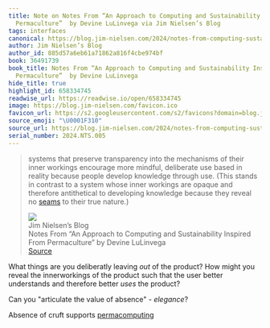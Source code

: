 ```yaml
---
title: Note on Notes From “An Approach to Computing and Sustainability Inspired From
  Permaculture”  by Devine LuLinvega via Jim Nielsen’s Blog
tags: interfaces
canonical: https://blog.jim-nielsen.com/2024/notes-from-computing-sustainably/
author: Jim Nielsen’s Blog
author_id: 885d57a6eb61a71862a816f4cbe974bf
book: 36491739
book_title: Notes From “An Approach to Computing and Sustainability Inspired From
  Permaculture”  by Devine LuLinvega
hide_title: true
highlight_id: 658334745
readwise_url: https://readwise.io/open/658334745
image: https://blog.jim-nielsen.com/favicon.ico
favicon_url: https://s2.googleusercontent.com/s2/favicons?domain=blog.jim-nielsen.com
source_emoji: "\U0001F310"
source_url: https://blog.jim-nielsen.com/2024/notes-from-computing-sustainably/#:~:text=systems%20that%20preserve,their%20true%20nature.%29
serial_number: 2024.NTS.005
---
```

> systems that preserve transparency into the mechanisms of their inner workings encourage more mindful, deliberate use based in reality because people develop knowledge through use. (This stands in contrast to a system whose inner workings are opaque and therefore antithetical to developing knowledge because they reveal no [seams](https://adactio.com/journal/6786) to their true nature.)
> <div class="quoteback-footer"><div class="quoteback-avatar"><img class="mini-favicon" src="https://s2.googleusercontent.com/s2/favicons?domain=blog.jim-nielsen.com"></div><div class="quoteback-metadata"><div class="metadata-inner"><span style="display:none">FROM:</span><div aria-label="Jim Nielsen’s Blog" class="quoteback-author"> Jim Nielsen’s Blog</div><div aria-label="Notes From “An Approach to Computing and Sustainability Inspired From Permaculture”  by Devine LuLinvega" class="quoteback-title"> Notes From “An Approach to Computing and Sustainability Inspired From Permaculture”  by Devine LuLinvega</div></div></div><div class="quoteback-backlink"><a target="_blank" aria-label="go to the full text of this quotation" rel="noopener" href="https://blog.jim-nielsen.com/2024/notes-from-computing-sustainably/#:~:text=systems%20that%20preserve,their%20true%20nature.%29" class="quoteback-arrow"> Source</a></div></div>

What things are you deliberatly leaving *out* of the product? How might you reveal the innerworkings of the product such that the user better understands and therefore better *uses* the product?

Can you "articulate the value of absence" - _elegance_?

Absence of cruft supports [permacomputing](/sources/#22743765)